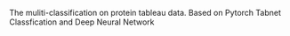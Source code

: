 The muliti-classification on protein tableau data. Based on Pytorch Tabnet Classfication and Deep Neural Network
